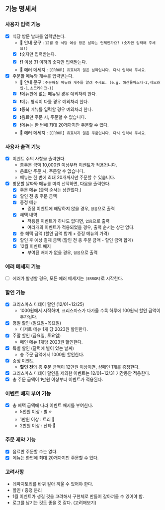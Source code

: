 ## 기능 명세서

### 사용자 입력 기능

- [x] 식당 방문 날짜를 입력받는다.
    - 💁 안내 문구 : `12월 중 식당 예상 방문 날짜는 언제인가요? (숫자만 입력해 주세요!)`
    - [x] ❗️숫자만 입력받는다.
    - [x] ❗️1 이상 31 이하의 숫자만 입력받는다.
    - 💬 에러 메세지 : `[ERROR] 유효하지 않은 날짜입니다. 다시 입력해 주세요.`
- [x] 주문할 메뉴와 개수를 입력받는다.
    - 💁 안내 문구 : `주문하실 메뉴와 개수를 알려 주세요. (e.g. 해산물파스타-2,레드와인-1,초코케이크-1)`
    - [x] ❗️메뉴판에 없는 메뉴일 경우 예외처리 한다.
    - [x] ❗️메뉴 형식이 다를 경우 예외처리 한다.
    - [x] ❗️중복 메뉴를 입력할 경우 예외처리 한다.
    - [x] ❗️음료만 주문 시, 주문할 수 없습니다.
    - [x] ❗️메뉴는 한 번에 최대 20개까지만 주문할 수 있다.
    - 💬 에러 메세지 : `[ERROR] 유효하지 않은 주문입니다. 다시 입력해 주세요.`

### 사용자 출력 기능

- [x] 이벤트 주의 사항을 출력한다.
    - 총주문 금액 10,000원 이상부터 이벤트가 적용됩니다.
    - 음료만 주문 시, 주문할 수 없습니다.
    - 메뉴는 한 번에 최대 20개까지만 주문할 수 있습니다.
- [x] 방문할 날짜와 메뉴를 미리 선택하면, 다음을 출력한다.
    - [x] 주문 메뉴 (출력 순서는 상관없다.)
    - [x] 할인 전 총 주문 금액
    - [x] 증정 메뉴
        - 증정 이벤트에 해당하지 않을 경우, `없음`으로 출력
    - [x] 혜택 내역
        - 적용된 이벤트가 하나도 없다면, `없음`으로 출력
        - 여러개의 이벤트가 적용되었을 경우, 출력 순서는 상관 없다.
    - [x] 총 혜택 금액 (할인 금액 합계 + 증정 메뉴의 가격)
    - [x] 할인 후 예상 결제 금액 (할인 전 총 주문 금액 - 할인 금액 합계)
    - [x] 12월 이벤트 배지
        - 부여된 배지가 없을 경우, `없음`으로 출력

### 에러 메세지 기능

- [ ] 에러가 발생할 경우, 모든 에러 메세지는 `[ERROR]`로 시작한다.

### 할인 기능

- [x] 크리스마스 디데이 할인 (12/01~12/25)
    - 1000원에서 시작하며, 크리스마스가 다가올 수록 하루에 100원씩 할인 금액이 추가된다.
- [x] 평일 할인 (일요일~목요일)
    - 디저트 메뉴 1개 당 2023원 할인한다.
- [x] 주말 할인 (금요일, 토요일)
    - 메인 메뉴 1개당 2023원 할인한다.
- [x] 특별 할인 (달력에 별이 있는 날짜)
    - 총 주문 금액에서 1000원 할인한다.
- [x] 증정 이벤트
    - **할인 전**의 총 주문 금액이 12만원 이상이면, 샴페인 1개를 증정한다.
- [x] 크리스마스 디데이 할인을 제외한 이벤트는 12/01~12/31 기간동안 적용한다.
- [x] 총 주문 금액이 1만원 이상부터 이벤트가 적용된다.

### 이벤트 배지 부여 기능

- [x] 총 혜택 금액에 따라 이벤트 배지를 부여한다.
    - 5천원 이상 : 별 ⭐️
    - 1만원 이상 : 트리 🎄
    - 2만원 이상 : 산타 🎅

### 주문 제약 기능

- [x] 음료만 주문할 수는 없다.
- [x] 메뉴는 한번에 최대 20개까지만 주문할 수 있다.

### 고려사항

- 레파지토리를 바꿔 갈아 끼울 수 있어야 한다.
- 할인 / 증정 분리
- 1월 이벤트가 생길 것을 고려해서 구현체로 만들어 갈아끼울 수 있어야 함.
- 로그를 남기는 것도 좋을 것 같다. (고려해보기)
